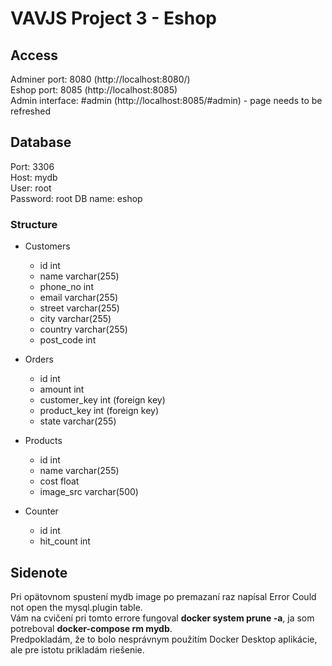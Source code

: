 # VAVJS Project 3 - Eshop
## Access 
Adminer port: 8080 (http://localhost:8080/)  
Eshop port: 8085 (http://localhost:8085)  
Admin interface: #admin (http://localhost:8085/#admin) - page needs to be refreshed  
## Database
Port: 3306  
Host: mydb  
User: root  
Password: root 
DB name: eshop 
### Structure  
* Customers
    * id int
    * name varchar(255)
    * phone_no int
    * email varchar(255)
    * street varchar(255)
    * city varchar(255)
    * country varchar(255)
    * post_code int

* Orders 
    * id int
    * amount int
    * customer_key int (foreign key)
    * product_key int (foreign key)
    * state varchar(255)

* Products
    * id int
    * name varchar(255)
    * cost float
    * image_src varchar(500)

* Counter
    * id int
    * hit_count int

## Sidenote
Pri opätovnom spustení mydb image po premazaní raz napísal Error Could not open the mysql.plugin table.  
Vám na cvičení pri tomto errore fungoval **docker system prune -a**, ja som potreboval **docker-compose rm mydb**.  
Predpokladám, že to bolo nesprávnym použitím Docker Desktop aplikácie, ale pre istotu prikladám riešenie.
